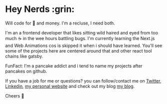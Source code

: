 <h1 align="left">Hey Nerds :grin:</h1>

Will code for :pancakes: and money. I'm a recluse, I need both.

I'm an a frontend developer that likes sitting wild haired and eyed from too much :coffee:
in the wee hours battling bugs. I'm currently learning the Next.js 
and Web Animations cos is skipped it when i should have learned. 
You'll see some of the projects here are centered around that and other 
react tool chains like gatsby.

FunFact: I'm a pancake addict and i tend to name my projects after pancakes on github. 

If you have a job for me or questions? you can follow/contact me on [Twitter](https://twitter.com/HillTheLight), [Linkedin](https://linkedin.com/in/hillary-onyechekwa-9aa08b178),  [my personal website](https://savantV.netlify.app) and check out my blog [my blog](https://byteism.netlify.app).

Cheers :clinking_glasses:


